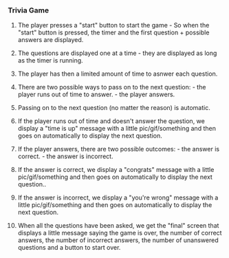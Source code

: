 ### Trivia Game

1. The player presses a "start" button to start the game - So when the "start" button is pressed, the timer and the first question + possible answers are displayed.

2. The questions are displayed one at a time - they are displayed as long as the timer is running.

3. The player has then a limited amount of time to asnwer each question.

4. There are two possible ways to pass on to the next question:
        - the player runs out of time to answer.
        - the player answers.

5. Passing on to the next question (no matter the reason) is automatic.

6. If the player runs out of time and doesn't answer the question, we display a "time is up" message with a little pic/gif/something and then goes on automatically to display the next question.

6. If the player answers, there are two possible outcomes:
        - the answer is correct.
        - the answer is incorrect.

7. If the answer is correct, we display a "congrats" message with a little pic/gif/something and then goes on automatically to display the next question..

8. If the answer is incorrect, we display a "you're wrong" message with a little pic/gif/something and then goes on automatically to display the next question.

9. When all the questions have been asked, we get the "final" screen that displays a little message saying the game is over, the number of correct answers, the number of incorrect answers, the number of unanswered questions and a button to start over. 